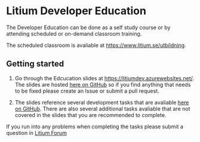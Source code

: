 # Litium Developer Education

The Developer Education can be done as a self study course or by attending scheduled or on-demand classroom training.

The scheduled classroom is avaliable at https://www.litium.se/utbildning.

## Getting started

1. Go through the Edcucation slides at https://litiumdev.azurewebsites.net/. The slides are hosted [here on GitHub](./Presentation) so if you find anything that needs to be fixed please create an Issue or submit a pull request.

1. The slides reference several development tasks that are avaliable [here on GitHub](./Bookstore). There are also several additional tasks avaliable that are not covered in the slides that you are recommended to complete.

If you run into any problems when completing the tasks please submit a question in [Litium Forum](https://forum.litium.com/)